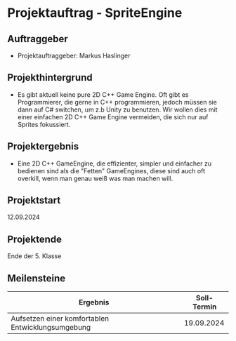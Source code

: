 # Projektauftrag - SpriteEngine

## Auftraggeber

- Projektauftraggeber: Markus Haslinger

## Projekthintergrund

- Es gibt aktuell keine pure 2D C++ Game Engine. Oft gibt es Programmierer, die gerne in C++ programmieren, jedoch müssen sie dann auf C# switchen, um z.b Unity zu benutzen. Wir wollen dies mit einer einfachen 2D C++ Game Engine vermeiden, die sich nur auf Sprites fokussiert. 

## Projektergebnis

- Eine 2D C++ GameEngine, die effizienter, simpler und einfacher zu bedienen sind als die "Fetten" GameEngines, diese sind auch oft overkill, wenn man genau weiß was man machen will. 

## Projektstart

12.09.2024

## Projektende

Ende der 5. Klasse

## Meilensteine

| Ergebnis                                               | Soll-Termin                          |
|--------------------------------------------------------|--------------------------------------|
| Aufsetzen einer komfortablen Entwicklungsumgebung       | 19.09.2024                          |
